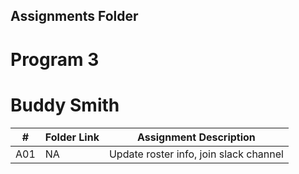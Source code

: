 ##  Assignments Folder

# Program 3
# Buddy Smith

|   #   | Folder Link | Assignment Description |
| :---: |-------------| ---------------------- |
|  A01     | NA          | Update roster info, join slack channel|                        |